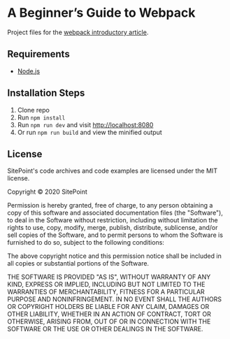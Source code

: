 # A Beginner’s Guide to Webpack

Project files for the [webpack introductory article](https://www.sitepoint.com/webpack-beginner-guide/).

## Requirements

* [Node.js](http://nodejs.org/)

## Installation Steps

1. Clone repo
2. Run `npm install`
3. Run `npm run dev` and visit <http://localhost:8080>
4. Or run `npm run build` and view the minified output

## License

SitePoint's code archives and code examples are licensed under the MIT license.

Copyright © 2020 SitePoint

Permission is hereby granted, free of charge, to any person obtaining a copy of this software and associated documentation files (the "Software"), to deal in the Software without restriction, including without limitation the rights to use, copy, modify, merge, publish, distribute, sublicense, and/or sell copies of the Software, and to permit persons to whom the Software is furnished to do so, subject to the following conditions:

The above copyright notice and this permission notice shall be included in all copies or substantial portions of the Software.

THE SOFTWARE IS PROVIDED "AS IS", WITHOUT WARRANTY OF ANY KIND, EXPRESS OR IMPLIED, INCLUDING BUT NOT LIMITED TO THE WARRANTIES OF MERCHANTABILITY, FITNESS FOR A PARTICULAR PURPOSE AND NONINFRINGEMENT. IN NO EVENT SHALL THE AUTHORS OR COPYRIGHT HOLDERS BE LIABLE FOR ANY CLAIM, DAMAGES OR OTHER LIABILITY, WHETHER IN AN ACTION OF CONTRACT, TORT OR OTHERWISE, ARISING FROM, OUT OF OR IN CONNECTION WITH THE SOFTWARE OR THE USE OR OTHER DEALINGS IN THE SOFTWARE.